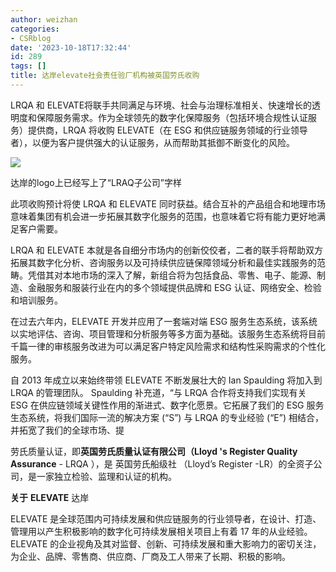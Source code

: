 ```yaml
---
author: weizhan
categories:
- CSRblog
date: '2023-10-18T17:32:44'
id: 289
tags: []
title: 达岸elevate社会责任验厂机构被英国劳氏收购
---
```


[](https://cnmobile.prnasia.com/search/)LRQA 和
ELEVATE将联手共同满足与环境、社会与治理标准相关、快速增长的透明度和保障服务需求。作为全球领先的数字化保障服务（包括环境合规性认证服务）提供商，LRQA
将收购 ELEVATE（在 ESG 和供应链服务领域的行业领导者），以便为客户提供强大的认证服务，从而帮助其抵御不断变化的风险。

![](https://csrwiki.com/wp-content/uploads/2023/10/2023-10-20_213651.jpg)

达岸的logo上已经写上了“LRAQ子公司”字样

此项收购预计将使 LRQA 和 ELEVATE
同时获益。结合互补的产品组合和地理市场意味着集团有机会进一步拓展其数字化服务的范围，也意味着它将有能力更好地满足客户需要。

LRQA 和 ELEVATE
本就是各自细分市场内的创新佼佼者，二者的联手将帮助双方拓展其数字化分析、咨询服务以及可持续供应链保障领域分析和最佳实践服务的范畴。凭借其对本地市场的深入了解，新组合将为包括食品、零售、电子、能源、制造、金融服务和服装行业在内的多个领域提供品牌和
ESG 认证、网络安全、检验和培训服务。

在过去六年内，ELEVATE 开发并应用了一套端对端 ESG
服务生态系统，该系统以实地评估、咨询、项目管理和分析服务等多方面为基础。该服务生态系统将目前千篇一律的审核服务改进为可以满足客户特定风险需求和结构性采购需求的个性化服务。

自 2013 年成立以来始终带领 ELEVATE 不断发展壮大的 Ian Spaulding 将加入到 LRQA 的管理团队。 Spaulding
补充道，“与 LRQA 合作将支持我们实现有关 ESG 在供应链领域关键性作用的渐进式、数字化愿景。它拓展了我们的 ESG
服务生态系统，将我们国际一流的解决方案 (“S”) 与 LRQA 的专业经验 (“E”) 相结合，并拓宽了我们的全球市场、提

劳氏质量认证，即**英国劳氏质量认证有限公司（Lloyd 's Register Quality Assurance** - LRQA ），是
英国劳氏船级社 （Lloyd’s Register -LR）的全资子公司，是一家独立检验、监理和认证的机构。

**关于**  **ELEVATE**  达岸

ELEVATE 是全球范围内可持续发展和供应链服务的行业领导者，在设计、打造、管理用以产生积极影响的数字化可持续发展相关项目上有着 17 年的从业经验。
ELEVATE 的企业视角及其对监督、创新、可持续发展和重大影响力的密切关注，为企业、品牌、零售商、供应商、厂商及工人带来了长期、积极的影响。

